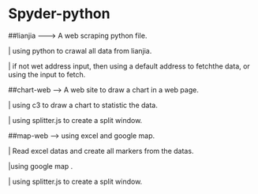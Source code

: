 # Spyder-python
##lianjia ---> A web scraping python file.

   | using python to crawal all data from lianjia.

   | if not wet address input, then using a default address to fetchthe data, or using the input to fetch.

##chart-web --> A web site to draw a chart in a web page.

   | using c3 to draw a chart to   statistic the data.

   | using splitter.js to create a split window.

##map-web --> using excel and google map.

   | Read excel datas and create all markers from the datas.

   |using google map .

   | using splitter.js to create a split window.
